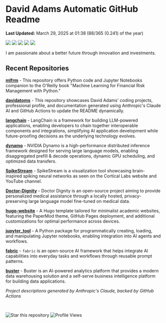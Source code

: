 # David Adams Automatic GitHub Readme

<p align="left"><b>Last Updated:</b> <!-- last_updated starts -->March 29, 2025 at 01:38 (88/365 (0.241) of the year)<!-- last_updated ends -->
</p>

<p align="left">
  <img src="https://img.shields.io/badge/Python-3776AB?style=flat&logo=python&logoColor=white" />
  <img src="https://img.shields.io/badge/Go-00ADD8?style=flat&logo=go&logoColor=white" />
  <img src="https://img.shields.io/badge/Rust-000000?style=flat&logo=rust&logoColor=white" />
  <img src="https://img.shields.io/badge/React-20232A?style=flat&logo=react&logoColor=61DAFB" />
  <img src="https://img.shields.io/badge/Bash-4EAA25?style=flat&logo=gnu-bash&logoColor=white" />
</p>

I am passionate about a better future through innovation and investments. 

## Recent Repositories
<!-- recent_repos starts -->
[**mlfrm**](https://github.com/davidatoms/mlfrm) - This repository offers Python code and Jupyter Notebooks companion to the O'Reilly book "Machine Learning for Financial Risk Management with Python."

[**davidatoms**](https://github.com/davidatoms/davidatoms) - This repository showcases David Adams' coding projects, professional profile, and documentation generated using Anthropic's Claude AI and GitHub Actions to update the README dynamically.

[**langchain**](https://github.com/davidatoms/langchain) - LangChain is a framework for building LLM-powered applications, enabling developers to chain together interoperable components and integrations, simplifying AI application development while future-proofing decisions as the underlying technology evolves.

[**dynamo**](https://github.com/davidatoms/dynamo) - NVIDIA Dynamo is a high-performance distributed inference framework designed for serving large language models, enabling disaggregated prefill & decode operations, dynamic GPU scheduling, and optimized data transfers.

[**SpikeStream**](https://github.com/davidatoms/SpikeStream) - SpikeStream is a visualization tool showcasing brain-inspired spiking neural networks as seen on the Cortical Labs website and YouTube channel.

[**Doctor-Dignity**](https://github.com/davidatoms/Doctor-Dignity) - Doctor Dignity is an open-source project aiming to provide personalized medical assistance through a locally hosted, privacy-preserving large language model fine-tuned on medical data.

[**hugo-website**](https://github.com/davidatoms/hugo-website) - A Hugo template tailored for minimalist academic websites, featuring the PaperMod theme, GitHub Pages deployment, and additional customizations for optimal performance across devices.

[**jupyter_tool**](https://github.com/davidatoms/jupyter_tool) - A Python package for programmatically creating, loading, and manipulating Jupyter notebooks, enabling integration into AI agents and workflows.

[**fabric**](https://github.com/davidatoms/fabric) - `fabric` is an open-source AI framework that helps integrate AI capabilities into everyday tasks and workflows through reusable prompt patterns.

[**buster**](https://github.com/davidatoms/buster) - Buster is an AI-powered analytics platform that provides a modern data warehousing solution and a self-serve business intelligence platform for building data applications.
<!-- recent_repos ends -->

_Project descriptions generated by Anthropic's Claude, backed by GitHub Actions_

<br>

![Star this repository](https://img.shields.io/badge/Star%20this%20repository-FFDD00?style=flat&logo=github&logoColor=white)
![Profile Views](https://komarev.com/ghpvc/?username=davidatoms&style=flat&color=blue&label=Views)
